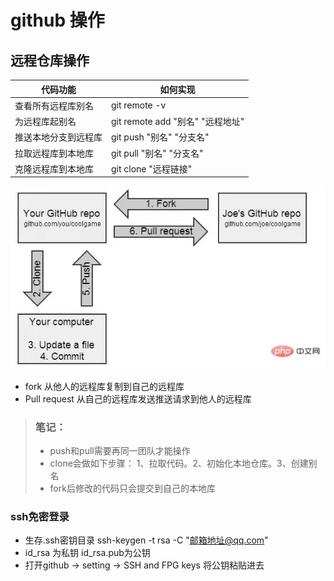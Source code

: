 # github 操作   

## 远程仓库操作

|   代码功能    |   如何实现   |
| ------------ | ---------- |
| 查看所有远程库别名 |  git remote -v |
| 为远程库起别名     |  git remote add "别名" "远程地址"|
| 推送本地分支到远程库 | git push "别名" "分支名" |
| 拉取远程库到本地库 | git pull "别名" "分支名" | 
| 克隆远程库到本地库 | git clone "远程链接" | 

![github基础操作图](./img/github1.jpg)

- fork 从他人的远程库复制到自己的远程库
- Pull request 从自己的远程库发送推送请求到他人的远程库

> ### 笔记：
> - push和pull需要再同一团队才能操作
> - clone会做如下步骤： 1、拉取代码。2、初始化本地仓库。3、创建别名
> - fork后修改的代码只会提交到自己的本地库

### ssh免密登录
- 生存.ssh密钥目录  ssh-keygen -t rsa -C "邮箱地址@qq.com"
- id_rsa 为私钥  id_rsa.pub为公钥
- 打开github -> setting -> SSH and FPG keys 将公钥粘贴进去
